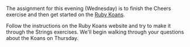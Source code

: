 The assignment for this evening (Wednesday) is to finish the Cheers exercise and then get started on the [Ruby Koans](http://rubykoans.com/).

Follow the instructions on the Ruby Koans website and try to make it through the Strings exercises.  We'll begin walking through your questions about the Koans on Thursday.
